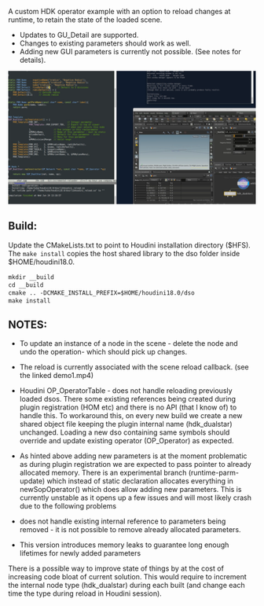 A custom HDK operator example with an option to reload changes at runtime, to retain the state of the loaded scene.
- Updates to GU_Detail are supported.
- Changes to existing parameters should work as well.
- Adding new GUI parameters is currently not possible. (See notes for details).

[![demo1 - workflow](./images/demo1.png)](https://kubaroth.github.io/OPreload/images/demo1.mp4)


## Build:
Update the CMakeLists.txt to point to Houdini installation directory ($HFS).
The `make install` copies the host shared library to the dso folder inside $HOME/houdini18.0.
```
mkdir __build
cd __build
cmake .. -DCMAKE_INSTALL_PREFIX=$HOME/houdini18.0/dso
make install
```

## NOTES:
- To update an instance of a node in the scene - delete the node and undo the operation- which should pick up changes. 
- The reload is currently associated with the scene reload callback. (see the linked demo1.mp4)

- Houdini OP_OperatorTable - does not handle reloading previously loaded dsos. 
  There some existing references being created during plugin registration (HOM etc) and there is no API (that I know of) to handle this. To workaround this, on every new build we create a new shared object file keeping the plugin internal name (hdk_dualstar) unchanged. Loading a new dso containing same symbols should override and update existing operator (OP_Operator) as expected. 

- As hinted above adding new parameters is at the moment problematic as during plugin registration we are expected to pass pointer to already allocated memory. There is an experimental branch (runtime-parm-update) which instead of static declaration allocates everything in newSopOperator() which does allow adding new parameters. This is currently unstable as it opens up a few issues and will most likely crash due to the following problems
 - does not handle existing internal reference to parameters being removed - it is not possible to remove already allocated parameters. 
 - This version introduces memory leaks to guarantee long enough lifetimes for newly added parameters
 
There is a possible way to improve state of things by at the cost of increasing code bloat of current solution. This would require to increment the internal node type (hdk_dualstar) during each built (and change each time the type  during reload in Houdini session). 
